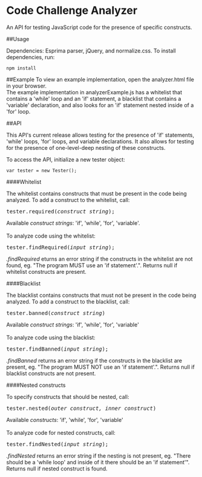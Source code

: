 # Code Challenge Analyzer

An API for testing JavaScript code for the presence of specific constructs.

##Usage

Dependencies: Esprima parser, jQuery, and normalize.css.
To install dependencies, run:
```
npm install
```
##Example
To view an example implementation, open the analyzer.html file in your browser.<br>
The example implementation in analyzerExample.js has a whitelist that contains a 'while' loop and an 'if' statement, a blacklist that contains a 'variable' declaration, and also looks for an 'if' statement nested inside of a 'for' loop.

##API

This API's current release allows testing for the presence of 'if' statements, 'while' loops, 'for' loops, and variable declarations. It also allows for testing for the presence of one-level-deep nesting of these constructs.

To access the API, initialize a new tester object:

```
var tester = new Tester();
```

####Whitelist

The whitelist contains constructs that must be present in the code being analyzed. To add a construct to the whitelist, call:
<pre>
tester.required(<em>construct string</em>);
</pre>
Available *construct strings*: 'if', 'while', 'for', 'variable'.
<br>
<br>
To analyze code using the whitelist:
<pre>
tester.findRequired(<em>input string</em>);
</pre>
*.findRequired* eturns an error string if the constructs in the whitelist are not found, eg. "The program MUST  use an 'if statement'.". Returns null if whitelist constructs are present.

####Blacklist

The blacklist contains constructs that must not be present in the code being analyzed. To add a construct to the blacklist, call:
<pre>
tester.banned(<em>construct string</em>)
</pre>
Available *construct strings*: 'if', 'while', 'for', 'variable'
<br>
<br>
To analyze code using the blacklist:
<pre>
tester.findBanned(<em>input string</em>);
</pre>
*.findBanned* returns an error string if the constructs in the blacklist are present, eg.
"The program MUST NOT use an 'if statement'.". Returns null if blacklist constructs are not present.

####Nested constructs

To specify constructs that should be nested, call:
<pre>
tester.nested(<em>outer construct, inner construct</em>)
</pre>
Available *constructs*: 'if', 'while', 'for', 'variable'
<br>
<br>
To analyze code for nested constructs, call:
<pre>
tester.findNested(<em>input string</em>);
</pre>
*.findNested* returns an error string if the nesting is not present, eg.
"There should be a 'while loop' and inside of it there should be an 'if statement'". Returns null if nested construct is found.
